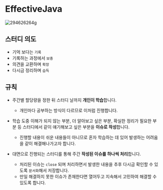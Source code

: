 # EffectiveJava

![294626264g](https://user-images.githubusercontent.com/78212016/176064068-4d2f1f1a-b014-4e98-abcd-0d14295acb6e.jpeg)

## 스터디 의도
- 기억 보다는 `기록`
- 기록하는 과정에서 `보충`
- 의견을 교환하며 `확장`
- 다시금 정리하며 `습득`

## 규칙
- 주간별 할당량을 정한 뒤 스터디 날까지 **개인이 학습**합니다.
  - 개인마다 공부하는 방식이 다르므로 이처럼 진행합니다.
  
- 학습 도중 이해가 되지 않는 부분, 더 알아보고 싶은 부분, 확실한 정리가 필요한 부분 등 스터디에서 같이 얘기해보고 싶은 부분을 **이슈로 작성**합니다.
  - 진행할 내용이 쉬운 내용들이 아니므로 혼자 학습하는 데 있어 발생하는 어려움을 같이 해결해나가고자 합니다.
  
- 대면으로 진행되는 스터디를 통해 주간 **작성된 이슈를 하나씩 처리**합니다.
  - 처리된 이슈는 `close` 되며 처리하면서 발생한 내용을 추후 다시금 확인할 수 있도록 `문서화`해서 저장합니다.
  - 만일 해결하지 못한 이슈가 존재한다면 열어두고 지속해서 고민하여 해결할 수 있도록 합니다.
